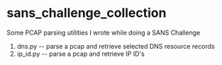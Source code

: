 # sans_challenge_collection
Some PCAP parsing utilities I wrote while doing a SANS Challenge
1.  dns.py -- parse a pcap and retrieve selected DNS resource records
2.  ip_id.py -- parse a pcap and retrieve IP ID's
